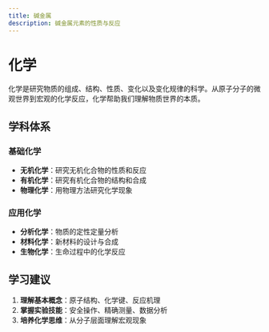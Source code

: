 ```yaml
---
title: 碱金属
description: 碱金属元素的性质与反应
---
```


# 化学

化学是研究物质的组成、结构、性质、变化以及变化规律的科学。从原子分子的微观世界到宏观的化学反应，化学帮助我们理解物质世界的本质。

## 学科体系

### 基础化学
- **无机化学**：研究无机化合物的性质和反应
- **有机化学**：研究有机化合物的结构和合成
- **物理化学**：用物理方法研究化学现象

### 应用化学
- **分析化学**：物质的定性定量分析
- **材料化学**：新材料的设计与合成
- **生物化学**：生命过程中的化学反应

## 学习建议
1. **理解基本概念**：原子结构、化学键、反应机理
2. **掌握实验技能**：安全操作、精确测量、数据分析
3. **培养化学思维**：从分子层面理解宏观现象

